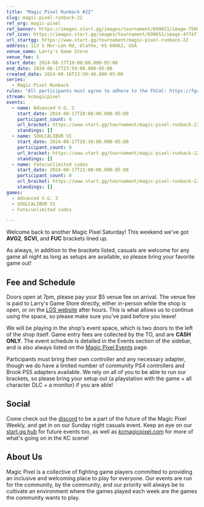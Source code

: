 ```yaml
---
title: "Magic Pixel Runback #22"
slug: magic-pixel-runback-22
ref_org: magic-pixel
ref_banner: https://images.start.gg/images/tournament/699651/image-75061b4f3bce109e7a70d2fca4b1a430.png?ehk=HvMJCwjW7g7HNAape2%2F6C5zWXq8I43Hn90NHV9PQMLQ%3D&ehkOptimized=1SPfY7YvZAn3LcDlghHNUkAKU5UKPS2AA7ld%2FKMCmC8%3D
ref_icon: https://images.start.gg/images/tournament/699651/image-4f74f799d98f41f9e5e819c2f6bcd072.png?ehk=z%2BiyXltX8cO4bFEfj5qh8lw79r6UoTIhyepYF6JRYO4%3D&ehkOptimized=%2FNn%2BDWmfIxHCV6lgu0jujys3vckA9%2F1rlIWvamvDIVQ%3D
url_startgg: https://www.start.gg/tournament/magic-pixel-runback-22
address: 113 S Mur-Len Rd, Olathe, KS 66062, USA
venue_name: Larry's Game Store
venue_fee: 5
start_date: 2024-08-17T19:00:00.000-05:00
end_date: 2024-08-17T23:59:00.000-05:00
created_date: 2024-08-16T23:50:40.000-05:00
series:
  - Magic Pixel Runback
rules: "All participants must agree to adhere to the FGCoC: https://fgcoc.com/"
stream: kcmagicpixel
events:
  - name: Advanced V.G. 2
    start_date: 2024-08-17T20:00:00.000-05:00
    participant_count: 0
    url_bracket: https://www.start.gg/tournament/magic-pixel-runback-22/events/advanced-v-g-2/brackets/1737800/2580021
    standings: []
  - name: SOULCALIBUR VI
    start_date: 2024-08-17T20:30:00.000-05:00
    participant_count: 0
    url_bracket: https://www.start.gg/tournament/magic-pixel-runback-22/events/soulcalibur-vi/brackets/1737790/2580011
    standings: []
  - name: Fate/unlimited codes
    start_date: 2024-08-17T21:00:00.000-05:00
    participant_count: 0
    url_bracket: https://www.start.gg/tournament/magic-pixel-runback-22/events/fate-unlimited-codes/brackets/1737794/2580015
    standings: []
games:
  - Advanced V.G. 2
  - SOULCALIBUR VI
  - Fate/unlimited codes

---
```


Welcome back to another Magic Pixel Saturday! This weekend we've got **AVG2**, **SCVI**, and **FUC** brackets lined up.

As always, in addition to the brackets listed, casuals are welcome for any game all night as long as setups are available, so please bring your favorite game out! 

## Fee and Schedule

Doors open at 7pm, please pay your $5 venue fee on arrival. The venue fee is paid to Larry's Game Store directly, either in-person while the shop is open, or on the [LGS website](https://www.larrysgamestore.com/products/kc-magic-pixel-5) after hours. This is what allows us to continue using the space, so please make sure you've paid before you leave!

We will be playing in the shop's event space, which is two doors to the left of the shop itself. Game entry fees are collected by the TO, and are **CASH ONLY**. The event schedule is detailed in the Events section of the sidebar, and is also always listed on the [Magic Pixel Events](https://kcmagicpixel.com/events/) page.

Participants must bring their own controller and any necessary adapter, though we do have a limited number of community PS4 controllers and Brook PS5 adapters available. We rely on all of you to be able to run our brackets, so please bring your setup out (a playstation with the game + all character DLC + a monitor) if you are able!  

## Social

Come check out the [discord](https://discord.gg/jkmn6CVrrQ) to be a part of the future of the Magic Pixel Weekly, and get in on our Sunday night casuals event. Keep an eye on our [start.gg hub](https://www.start.gg/hub/magic-pixel) for future events too, as well as [kcmagicpixel.com](https://kcmagicpixel.com) for more of what's going on in the KC scene!

## About Us

Magic Pixel is a collective of fighting game players committed to providing an inclusive and welcoming place to play for everyone. Our events are run for the community, by the community, and our priority will always be to cultivate an environment where the games played each week are the games the community wants to play.
  